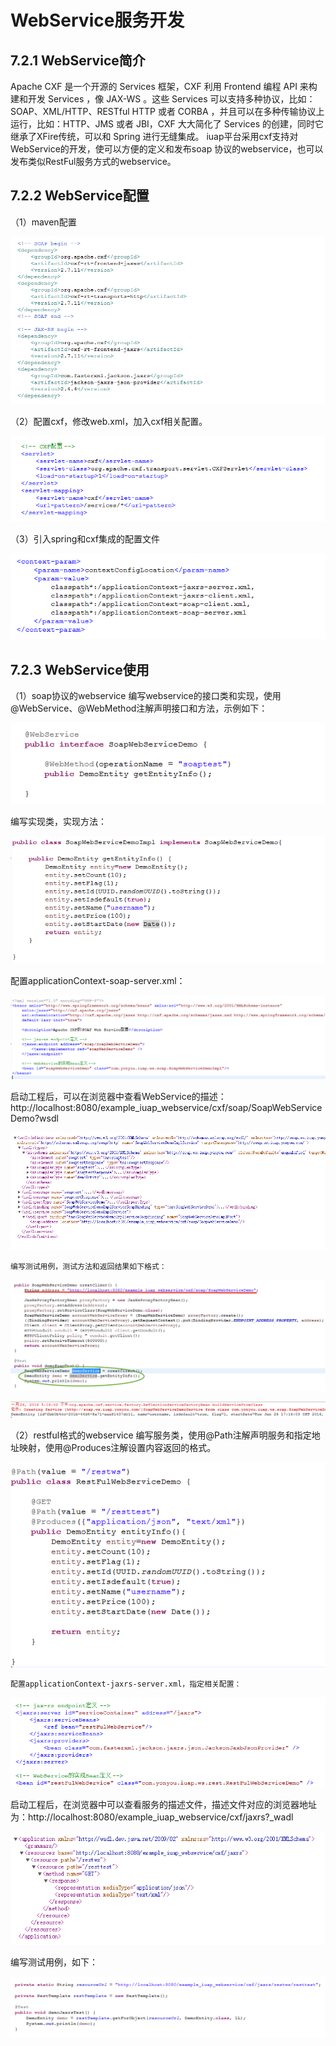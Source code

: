 # WebService服务开发

## 7.2.1 WebService简介

Apache CXF 是一个开源的 Services 框架，CXF 利用 Frontend 编程 API 来构建和开发 Services ，像 JAX-WS 。这些 Services 可以支持多种协议，比如：SOAP、XML/HTTP、RESTful HTTP 或者 CORBA ，并且可以在多种传输协议上运行，比如：HTTP、JMS 或者 JBI，CXF 大大简化了 Services 的创建，同时它继承了XFire传统，可以和 Spring 进行无缝集成。
	iuap平台采用cxf支持对WebService的开发，使可以方便的定义和发布soap 协议的webservice，也可以发布类似RestFul服务方式的webservice。

## 7.2.2 WebService配置

（1）maven配置

![](../image/image109.png)

（2）配置cxf，修改web.xml，加入cxf相关配置。

![](../image/image110.png)

（3）引入spring和cxf集成的配置文件

![](../image/image111.png)

## 7.2.3 WebService使用

（1）soap协议的webservice
编写webservice的接口类和实现，使用@WebService、@WebMethod注解声明接口和方法，示例如下：

![](../image/image112.png)

编写实现类，实现方法：

 ![](../image/image113.png)

配置applicationContext-soap-server.xml：

![](../image/image114.png) 

启动工程后，可以在浏览器中查看WebService的描述：
http://localhost:8080/example_iuap_webservice/cxf/soap/SoapWebServiceDemo?wsdl

![](../image/image115.png)
 
	编写测试用例，测试方法和返回结果如下格式：

![](../image/image116.png)

![](../image/image117.png)

（2）restful格式的webservice
编写服务类，使用@Path注解声明服务和指定地址映射，使用@Produces注解设置内容返回的格式。

![](../image/image118.png) 

    配置applicationContext-jaxrs-server.xml，指定相关配置：

![](../image/image119.png) 

启动工程后，在浏览器中可以查看服务的描述文件，描述文件对应的浏览器地址为：http://localhost:8080/example_iuap_webservice/cxf/jaxrs?_wadl

![](../image/image120.png)

编写测试用例，如下：

![](../image/image121.png) 

